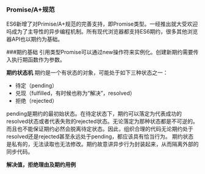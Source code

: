 ### Promise/A+规范
ES6新增了对Primise/A+规范的完善支持，即Promise类型。一经推出就大受欢迎吗成为了主导性的异步编程机制。所有现代浏览器都支持ES6期约，很多其他浏览器API也以期约为基础。

###期约基础
引用类型Promise可以通过new操作符来实例化。创建新期约需要传入执行期函数作为参数。

**期约状态机**
期约是一个有状态的对象，可能处于如下三种状态之一：
* 待定（pending）
* 兑现（fulfilled，有时候也称为“解决”，resolved）
* 拒绝（rejected）

pending是期约的最初始状态。在待定状态下，期约可以落定为代表成功的resolved状态或者代表失败的rejected状态。无论落定为那种状态都是不可逆的。而且也不能保证期约必然会脱离待定状态。因此，组织合理的代码无论期约处于resolved还是rejected甚至永远处于pending，都应该具有恰当行为。
期约状态是私有的，无法读取也无法修改。期约故意讲异步行为封装起来，从而隔离外部的同步代码。

**解决值，拒绝理由及期约用例**